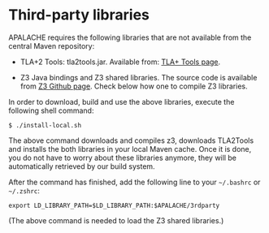 Third-party libraries
=====================

APALACHE requires the following libraries that are not available from
the central Maven repository:

 * TLA+2 Tools: tla2tools.jar. Available from:
    [TLA+ Tools page](https://lamport.azurewebsites.net/tla/tools.html "TLA+ Tools").

 * Z3 Java bindings and Z3 shared libraries. The source code is available
 from [Z3 Github page](https://github.com/Z3Prover/z3 "Z3 Github page").
   Check below how one to compile Z3 libraries.

In order to download, build and use the above libraries,
execute the following shell command:

```
$ ./install-local.sh
```

The above command downloads and compiles z3, downloads TLA2Tools and
installs the both libraries in your local Maven
cache. Once it is done, you do not have to worry about these libraries
anymore, they will be automatically retrieved by our build system.

After the command has finished, add the following line to
your ```~/.bashrc``` or ```~/.zshrc```:

```
export LD_LIBRARY_PATH=$LD_LIBRARY_PATH:$APALACHE/3rdparty
```

(The above command is needed to load the Z3 shared libraries.)
